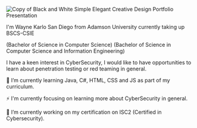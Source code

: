 ![Copy of Black and White Simple Elegant Creative Design Portfolio Presentation](https://github.com/waynekarlo/waynekarlo/assets/123581330/2dca1683-977f-4a19-b6e8-d14e4959b477)

I'm Wayne Karlo San Diego from Adamson University currently taking up BSCS-CSIE 

(Bachelor of Science in Computer Science) (Bachelor of Science in Computer Science and Information Engineering)

I have a keen interest in CyberSecurity, I would like to have opportunities to learn about penetration testing or red teaming in general.


🌱 I’m currently learning Java, C#, HTML, CSS and JS as part of my curriculum.

⚡ I'm currently focusing on learning more about CyberSecurity in general.

🔭 I’m currently working on my certification on ISC2 (Certified in Cybersecurity).

<!--
**waynekarlo/waynekarlo** is a ✨ _special_ ✨ repository because its `README.md` (this file) appears on your GitHub profile.

Here are some ideas to get you started:

- 🔭 I’m currently working on ...
- 🌱 I’m currently learning ...
- 👯 I’m looking to collaborate on ...
- 🤔 I’m looking for help with ...
- 💬 Ask me about ...
- 📫 How to reach me: ...
- 😄 Pronouns: ...
- ⚡ Fun fact: ...
-->

